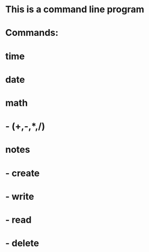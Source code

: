 # This is a command line program
# 
# Commands:
# 
# time
# date
# math
#  - (+,-,*,/)
# notes
#  - create
#  - write
#  - read
#  - delete
